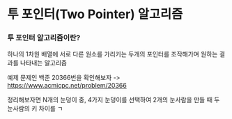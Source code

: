 # 투 포인터(Two Pointer) 알고리즘

### 투 포인터 알고리즘이란?

하나의 1차원 배열에 서로 다른 원소를 가리키는 두개의 포인터를 조작해가며 원하는 결과를 나타내는 알고리즘

예제 문제인 백준 20366번을 확인해보자
	-> https://www.acmicpc.net/problem/20366

정리해보자면 N개의 눈덩이 중, 4가지 눈덩이를 선택하여 2개의 눈사람을 만들 때 두 눈사람의 키 차이를 ㄱ
<!--stackedit_data:
eyJoaXN0b3J5IjpbLTEzNTkyMTk1NTAsMTcxMTYwNTcxMV19
-->